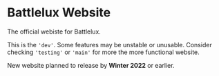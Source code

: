 # Battlelux Website
The official webiste for Battlelux.

This is the <code>'dev'</code>. Some features may be unstable or unusable. Consider checking <code>'testing'</code> or <code>'main'</code> for more the more functional website.

New website planned to release by **Winter 2022** or earlier.
